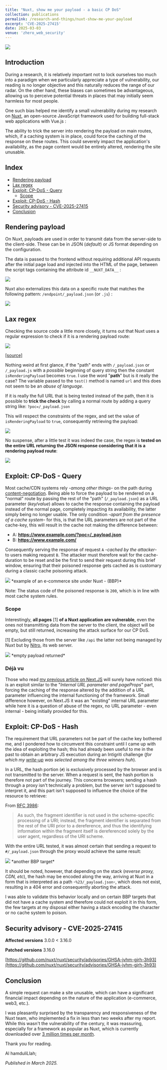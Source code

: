 ```yaml
---
title: "Nuxt, show me your payload - a basic CP DoS"
collection: publications
permalink: /research-and-things/nuxt-show-me-your-payload
excerpt: 'CVE-2025-27415'
date: 2025-03-03
venue: 'zhero_web_security'
---
```


<img src="/images/nuxt-dos-1.png">

## Introduction
During a research, it is relatively important not to lock ourselves too much into a paradigm when we particularly appreciate a type of vulnerability, our reading is no longer objective and this naturally reduces the range of our radar.
On the other hand, these biases can sometimes be advantageous, allowing us to perceive potential threats in places that may initially seem harmless for most people.

One such bias helped me identify a small vulnerability during my research on [Nuxt](https://www.npmjs.com/package/nuxt), an open-source JavaScript framework used for building full-stack web applications with Vue.js :

The ability to trick the server into rendering the payload on main routes, which, if a caching system is in place, could force the caching of the response on these routes. This could severely impact the application's availability, as the page content would be entirely altered, rendering the site unusable.


## Index
- [Rendering payload](#section-1)
- [Lax regex](#section-2)
- [Exploit: CP-DoS - Query](#section-3)
  - [Scope](#section-3-1)
- [Exploit: CP-DoS - Hash](#section-3-2)
- [Security advisory - CVE-2025-27415](#section-4)
- [Conclusion](#section-5)


<h2 id="section-1">Rendering payload</h2>

On Nuxt, payloads are used in order to transmit data from the server-side to the client-side. These can be in JSON (*default*) or JS format depending on the configuration.

The data is passed to the frontend without requiring additional API requests after the initial page load and injected into the HTML of the page, between the script tags containing the attribute id `__NUXT_DATA__` :

<img src="/images/nuxt-dos-3.jpg">

Nuxt also externalizes this data on a specific route that matches the following pattern:
`/endpoint/_payload.json` (or `.js`) : 

<img src="/images/nuxt-dos-2.png">

<h2 id="section-2">Lax regex</h2>

Checking the source code a little more closely, it turns out that Nuxt uses a regular expression to check if it is a rendering payload route:

<img src="/images/nuxt-dos-4.png">

[[source]](https://github.com/nuxt/nuxt/blob/b0729241bcc219b8ec84b2ba4f0d8eefa88849d9/packages/nuxt/src/core/runtime/nitro/renderer.ts#L242)

Nothing weird at first glance, if the "path" ends with `/_payload.json` or `/_payload.js` with a *possible* beginning of query string then the constant `isRenderingPayload` becomes `true`.
I use the word "**path**" but is it really the case? The variable passed to the `test()` method is named `url` and this does not seem to be an *abuse of language*.

If it is really the full URL that is being tested instead of the path, then it is possible to **trick the check** by calling a normal route by adding a query string like: `?poc=/_payload.json`

This will respect the constraints of the regex, and set the value of `isRenderingPayload` to `true`, consequently retrieving the payload:

<img src="/images/nuxt-dos-5.png">

No suspense, after a little test it was indeed the case, the regex is **tested on the entire URL returning the JSON response considering that it is a rendering payload route**:

<img src="/images/nuxt-dos-6.png">

<h2 id="section-3">Exploit: CP-DoS - Query</h2>

Most cache/CDN systems rely -*among other things*- on the path during [content-negotiation](https://developer.mozilla.org/en-US/docs/Web/HTTP/Content_negotiation). Being able to force the payload to be rendered on a "normal" route by passing the rest of the "path" (`/_payload.json`) as a URL parameter (*key/value*) allows to cache the response containing the payload instead of the normal page, completely impacting its availability, the latter simply being no longer usable. The only condition -*apart from the presence of a cache system*- for this, is that the URL parameters are not part of the cache-key, this will result in the cache not making the difference between:

- A: **https://www.example.com/?poc=/_payload.json**
- B: **https://www.example.com/** 

Consequently serving the response of request `A` -*cached by the attacker*- to users making request `B`. The attacker must therefore wait for the cache-duration to be reset and be the first to send their request during this brief window, ensuring that their poisoned response gets cached as is customary during a classic cache poisoning attack.

<img src="/images/nuxt-dos-7.png">
*example of an e-commerce site under Nuxt - (BBP)*

Note: The status code of the poisoned response is `200`, which is in line with most cache system rules.

<h3 id="section-3-1">Scope</h3>

Interestingly, **all pages** [1] **of a Nuxt application are vulnerable**, even the ones not transmitting data from the server to the client, the object will be empty, but still returned, increasing the attack surface for our CP DoS.

[1] Excluding those from the server like `/api` the latter not being managed by Nuxt but by [Nitro](https://github.com/nitrojs/nitro), its web server.

<img src="/images/nuxt-dos-8.png">
*empty payload returned*

<h3 id="section-3-2">Déjà vu</h3>

Those who read [my previous article on Next.JS](https://zhero-web-sec.github.io/research-and-things/nextjs-cache-and-chains-the-stale-elixir) will surely have noticed:
this is an exploit similar to the "*Internal URL parameter and pageProps*" part, forcing the caching of the response altered by the addition of a URL parameter influencing the internal functioning of the framework. Small difference however, on Next.JS it was an "existing" internal URL parameter while here it is a question of abuse of the regex, no URL parameter - even internal - being initially provided for this.

<h2 id="section-3-2">Exploit: CP-DoS - Hash</h2>

The requirement that URL parameters not be part of the cache key bothered me, and I pondered how to circumvent this constraint until I came up with the idea of ​​exploiting the hash; this had already been useful to me in the past to obtain an arbitrary JS execution during an Intigriti challenge (*for which my [write-up](https://zhero-web-sec.github.io/xss-intigriti-challenge-0523/) was selected among the three winners huh*).

In a URL, the hash portion (`#`) is exclusively processed by the browser and is not transmitted to the server. When a request is sent, the hash portion is therefore not part of the journey. This concerns browsers; sending a hash through a proxy isn't technically a problem, but the server isn't supposed to interpret it, and this part isn't supposed to influence the choice of the resource to retrieve:

From [RFC 3986](https://datatracker.ietf.org/doc/html/rfc3986#section-3.5):
>As such, the fragment identifier is not used in the scheme-specific processing of a URI; instead, the fragment identifier is separated from the rest of the URI prior to a dereference, and thus the identifying information within the fragment itself is dereferenced solely by the user agent, regardless of the URI scheme.

With the entire URL tested, it was almost certain that sending a request to `#/_payload.json` through the proxy would achieve the same result:

<img src="/images/nuxt-dos-9.png">
*another BBP target*

It should be noted, however, that depending on the stack (*reverse proxy, CDN, etc*), the hash may be encoded along the way, arriving at Nuxt in a form that is interpreted as a path -`%23/_payload.json`-, which does not exist, resulting in a 404 error and consequently aborting the attack.

I was able to validate this behavior locally and on certain BBP targets that did not have a cache system and therefore could not exploit it in this form, the few targets at my disposal either having a stack encoding the character or no cache system to poison.

<h2 id="section-4">Security advisory - CVE-2025-27415</h2>

**Affected versions**
3.0.0 < 3.16.0

**Patched versions**
3.16.0

[https://github.com/nuxt/nuxt/security/advisories/GHSA-jvhm-gjrh-3h93](https://github.com/nuxt/nuxt/security/advisories/GHSA-jvhm-gjrh-3h93)

<h2 id="section-5">Conclusion</h2>

A simple request can make a site unusable, which can have a significant financial impact depending on the nature of the application (e-commerce, web3, etc.).

I was pleasantly surprised by the transparency and responsiveness of the Nuxt team, who implemented a fix in less than two weeks after my report. While this wasn't the vulnerability of the century, it was reassuring, especially for a framework as popular as Nuxt, which is currently downloaded over [3 million times per month](https://www.npmjs.com/package/nuxt).

Thank you for reading.

Al hamduliLlah;

*Published in March 2025.*